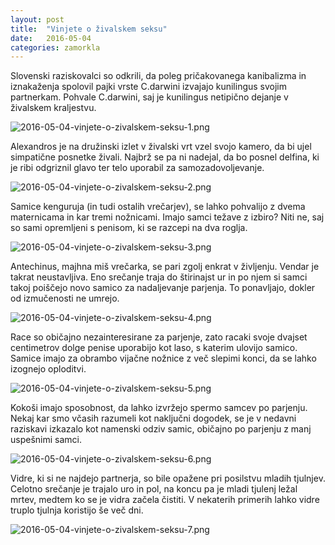 ```yaml
---
layout: post
title:  "Vinjete o živalskem seksu"
date:   2016-05-04
categories: zamorkla
---
```

Slovenski raziskovalci so odkrili, da poleg pričakovanega kanibalizma in iznakaženja spolovil pajki vrste C.darwini izvajajo kunilingus svojim partnerkam. Pohvale C.darwini, saj je kunilingus netipično dejanje v živalskem kraljestvu.

![2016-05-04-vinjete-o-zivalskem-seksu-1.png](/assets/ilustracije/zamorkla/2016-05-04-vinjete-o-zivalskem-seksu-1.png)

Alexandros je na družinski izlet v živalski vrt vzel svojo kamero, da bi ujel simpatične posnetke živali. Najbrž se pa ni nadejal, da bo posnel delfina, ki je ribi odgriznil glavo ter telo uporabil za samozadovoljevanje.

![2016-05-04-vinjete-o-zivalskem-seksu-2.png](/assets/ilustracije/zamorkla/2016-05-04-vinjete-o-zivalskem-seksu-2.png)

Samice kenguruja (in tudi ostalih vrečarjev), se lahko pohvalijo z dvema maternicama in kar tremi nožnicami. Imajo samci težave z izbiro? Niti ne, saj so sami opremljeni s penisom, ki se razcepi na dva roglja. 

![2016-05-04-vinjete-o-zivalskem-seksu-3.png](/assets/ilustracije/zamorkla/2016-05-04-vinjete-o-zivalskem-seksu-3.png)

Antechinus, majhna miš vrečarka, se pari zgolj enkrat v življenju. Vendar je takrat neustavljiva. Eno srečanje traja do štirinajst ur in po njem si samci takoj poiščejo novo samico za nadaljevanje parjenja. To ponavljajo, dokler od izmučenosti ne umrejo.

![2016-05-04-vinjete-o-zivalskem-seksu-4.png](/assets/ilustracije/zamorkla/2016-05-04-vinjete-o-zivalskem-seksu-4.png)

Race so običajno nezainteresirane za parjenje, zato racaki svoje dvajset centimetrov dolge penise uporabijo kot laso, s katerim ulovijo samico. Samice imajo za obrambo vijačne nožnice z več slepimi konci, da se lahko izognejo oploditvi.

![2016-05-04-vinjete-o-zivalskem-seksu-5.png](/assets/ilustracije/zamorkla/2016-05-04-vinjete-o-zivalskem-seksu-5.png)

Kokoši imajo sposobnost, da lahko izvržejo spermo samcev po parjenju. Nekaj kar smo včasih razumeli kot naključni dogodek, se je v nedavni raziskavi izkazalo kot namenski odziv samic, običajno po parjenju z manj uspešnimi samci.

![2016-05-04-vinjete-o-zivalskem-seksu-6.png](/assets/ilustracije/zamorkla/2016-05-04-vinjete-o-zivalskem-seksu-6.png)

Vidre, ki si ne najdejo partnerja, so bile opažene pri posilstvu mladih tjulnjev. Celotno srečanje je trajalo uro in pol, na koncu pa je mladi tjulenj ležal mrtev, medtem ko se je vidra začela čistiti. V nekaterih primerih lahko vidre truplo tjulnja koristijo še več dni.

![2016-05-04-vinjete-o-zivalskem-seksu-7.png](/assets/ilustracije/zamorkla/2016-05-04-vinjete-o-zivalskem-seksu-7.png)